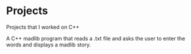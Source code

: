 # Projects
Projects that I worked on C++

A C++ madlib program that reads a .txt file and asks the user to enter
the words and displays a madlib story.
